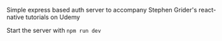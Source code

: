 Simple express based auth server to accompany Stephen Grider's react-native tutorials on Udemy

Start the server with `npm run dev`